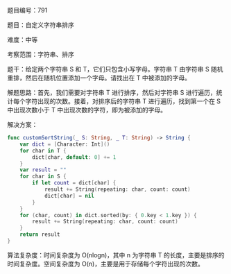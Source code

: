 题目编号：791

题目：自定义字符串排序

难度：中等

考察范围：字符串、排序

题干：给定两个字符串 S 和 T，它们只包含小写字母。字符串 T 由字符串 S 随机重排，然后在随机位置添加一个字母。请找出在 T 中被添加的字母。

解题思路：首先，我们需要对字符串 T 进行排序，然后对字符串 S 进行遍历，统计每个字符出现的次数。接着，对排序后的字符串 T 进行遍历，找到第一个在 S 中出现次数小于 T 中出现次数的字符，即为被添加的字母。

解决方案：

```swift
func customSortString(_ S: String, _ T: String) -> String {
    var dict = [Character: Int]()
    for char in T {
        dict[char, default: 0] += 1
    }
    var result = ""
    for char in S {
        if let count = dict[char] {
            result += String(repeating: char, count: count)
            dict[char] = nil
        }
    }
    for (char, count) in dict.sorted(by: { 0.key < 1.key }) {
        result += String(repeating: char, count: count)
    }
    return result
}
```

算法复杂度：时间复杂度为 O(nlogn)，其中 n 为字符串 T 的长度，主要是排序的时间复杂度。空间复杂度为 O(n)，主要是用于存储每个字符出现的次数。